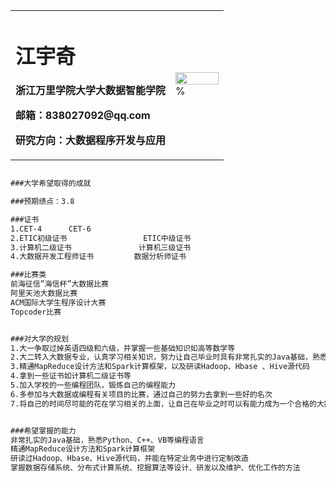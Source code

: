<table border="0">
  <tr>
    <td width="75%">
      <h1>江宇奇</h1>
      <p><b></b></p>
      <p><b>浙江万里学院大学大数据智能学院</b></p>
      <p><b>邮箱：838027092@qq.com</b></p>
      <p><b>研究方向：大数据程序开发与应用</b></p>
    </td>
    <td width="25%">
      <img src="/.jiangyuqi.jpg" width="100%">  %    
    </td>
  </tr>
</table>

```markdown

###大学希望取得的成就

###预期绩点：3.8

###证书
1.CET-4      CET-6
2.ETIC初级证书                 ETIC中级证书
3.计算机二级证书               计算机三级证书
4.大数据开发工程师证书         数据分析师证书

###比赛类
前海征信”海信杯”大数据比赛
阿里天池大数据比赛
ACM国际大学生程序设计大赛
Topcoder比赛


###对大学的规划
1.大一争取过掉英语四级和六级，并掌握一些基础知识如高等数学等
2.大二转入大数据专业，认真学习相关知识，努力让自己毕业时具有非常扎实的Java基础，熟悉Python、C++、VB等编程语言
3.精通MapReduce设计方法和Spark计算框架，以及研读Hadoop、Hbase 、Hive源代码
4.拿到一些证书如计算机二级证书等
5.加入学校的一些编程团队，锻炼自己的编程能力
6.多参加与大数据或编程有关项目的比赛，通过自己的努力去拿到一些好的名次
7.将自己的时间尽可能的花在学习相关的上面，让自己在毕业之时可以有能力成为一个合格的大数据工程师并且努力去一个好的公司


###希望掌握的能力
非常扎实的Java基础，熟悉Python、C++、VB等编程语言
精通MapReduce设计方法和Spark计算框架
研读过Hadoop、Hbase、Hive源代码，并能在特定业务中进行定制改造
掌握数据存储系统、分布式计算系统、挖掘算法等设计、研发以及维护、优化工作的方法









